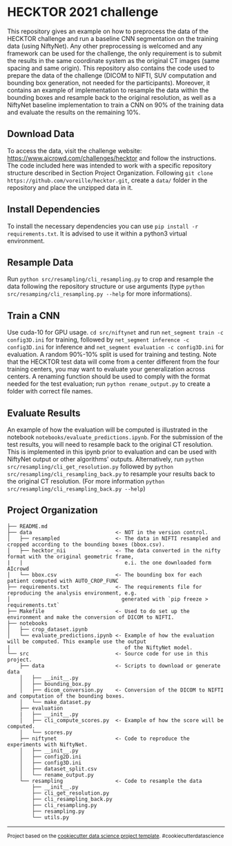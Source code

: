 HECKTOR 2021 challenge
==============================

This repository gives an example on how to preprocess the data of the HECKTOR challenge and run a baseline CNN segmentation on the training data (using NiftyNet). Any other preprocessing is welcomed and any framework can be used for the challenge, the only requirement is to submit the results in the same coordinate system as the original CT images (same spacing and same origin). This repository also contains the code used to prepare the data of the challenge (DICOM to NIFTI, SUV computation and bounding box generation, not needed for the participants). Moreover, it contains an example of implementation to resample the data within the bounding boxes and resample back to the original resolution, as well as a NiftyNet baseline implementation to train a CNN on 90% of the training data and evaluate the results on the remaining 10%.


Download Data
------------
To access the data, visit the challenge website: https://www.aicrowd.com/challenges/hecktor and follow the instructions.
The code included here was intended to work with a specific repository structure described in Section Project Organization.
Following `git clone https://github.com/voreille/hecktor.git`, create a `data/` folder in the repository and place the unzipped data in it.

Install Dependencies
------------
To install the necessary dependencies you can use `pip install -r requirements.txt`. It is advised to use it within
a python3 virtual environment.


Resample Data
------------
Run `python src/resampling/cli_resampling.py` to crop and resample the data following the repository structure or use arguments (type `python src/resamping/cli_resampling.py --help` for more informations).

Train a CNN
------------
Use cuda-10 for GPU usage.
`cd src/niftynet` and run `net_segment train -c config3D.ini` for training, followed by
`net_segment inference -c config3D.ini` for inference and `net_segment evaluation -c config3D.ini` for evaluation. 
A random 90%-10% split is used for training and testing. 
Note that the HECKTOR test data will come from a center different from the four training centers, you may want to evaluate your generalization across centers.
A renaming function should be used to comply with the format needed for the test evaluation; run `python rename_output.py` to create a folder with correct file names.

Evaluate Results
------------
An example of how the evaluation will be computed is illustrated in the notebook `notebooks/evaluate_predictions.ipynb`.
For the submission of the test results, you will need to resample back to the original CT resolution. 
This is implemented in this ipynb prior to evaluation and can be used with NiftyNet output or other algorithms' outputs.
Alternatively, run `python src/resampling/cli_get_resolution.py` followed by `python src/resampling/cli_resampling_back.py`
to resample your results back to the original CT resolution. (For more information `python src/resampling/cli_resampling_back.py --help`)

Project Organization
------------

    ├── README.md                     
    ├── data                           <- NOT in the version control.
    │   ├── resampled                  <- The data in NIFTI resampled and cropped according to the bounding boxes (bbox.csv).
    │   ├── hecktor_nii                <- The data converted in the nifty format with the original geometric frame,
    |   |                                 e.i. the one downloaded form AIcrowd
    │   └── bbox.csv                   <- The bounding box for each patient computed with AUTO_CROP_FUNC
    ├── requirements.txt               <- The requirements file for reproducing the analysis environment, e.g.
    │                                    generated with `pip freeze > requirements.txt`
    ├── Makefile                       <- Used to do set up the environment and make the conversion of DICOM to NIFTI.
    ├── notebooks
    │   ├── crop_dataset.ipynb
    │   └── evaluate_predictions.ipynb <- Example of how the evaluation will be computed. This example use the output
    |                                     of the NiftyNet model.
    └── src                            <- Source code for use in this project.
        ├── data                       <- Scripts to download or generate data
        │   ├── __init__.py
        │   ├── bounding_box.py        
        │   ├── dicom_conversion.py    <- Conversion of the DICOM to NIFTI and computation of the bounding boxes.
        │   └── make_dataset.py
        ├── evaluation
        |   ├── __init__.py
        │   ├── cli_compute_scores.py  <- Example of how the score will be computed.
        │   └── scores.py
        ├── niftynet                   <- Code to reproduce the experiments with NiftyNet.
        │   ├── __init__.py
        │   ├── config2D.ini
        │   ├── config3D.ini
        │   ├── dataset_split.csv
        │   └── rename_output.py
        └── resampling                 <- Code to resample the data 
            ├── __init__.py
            ├── cli_get_resolution.py
            ├── cli_resampling_back.py
            ├── cli_resampling.py
            ├── resampling.py
            └── utils.py
         

--------

<p><small>Project based on the <a target="_blank" href="https://drivendata.github.io/cookiecutter-data-science/">cookiecutter data science project template</a>. #cookiecutterdatascience</small></p>

